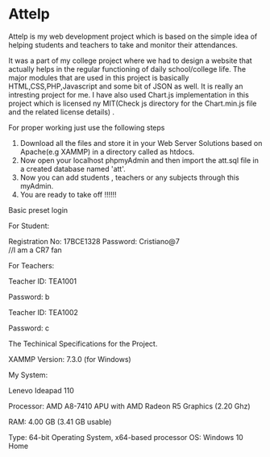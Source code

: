 # Attelp
Attelp is my web development project which is based on the simple idea of helping students and teachers to take and monitor their attendances.

It was a part of my college project where we had to design a website that actually helps in the regular functioning of daily school/college life. The major modules that are used in this project is basically HTML,CSS,PHP,Javascript and some bit of JSON as well.
It is really an intresting project for me. I have also used Chart.js implementation in this project which is licensed ny MIT(Check js directory for the Chart.min.js file and the related license details) .

For proper working  just use the following steps
1) Download all the files and store it in your Web Server Solutions based on Apache(e.g XAMMP) in a directory called as htdocs.
2) Now open your localhost phpmyAdmin and then import the att.sql file in a created database named 'att'.
3) Now you can add students , teachers or any subjects through this  myAdmin.
4) You are ready to take off !!!!!!

Basic preset login

For Student:


Registration No: 17BCE1328
Password: Cristiano@7   
//I am a CR7 fan 



For Teachers:

Teacher ID: TEA1001


Password: b

Teacher ID: TEA1002


Password: c


The Techinical Specifications for the Project.

XAMMP Version:  7.3.0 (for Windows)



My System:


Lenevo Ideapad 110


Processor: AMD A8-7410 APU with AMD Radeon R5 Graphics (2.20 Ghz)


RAM: 4.00 GB (3.41 GB usable)


Type: 64-bit Operating System, x64-based processor
OS: Windows 10 Home

